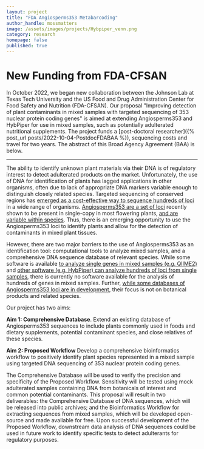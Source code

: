 ```yaml
---
layout: project
title: "FDA Angiosperms353 Metabarcoding"
author_handle: mossmatters
image: /assets/images/projects/Hybpiper_venn.png
category: research
homepage: false
published: true
---
```


# New Funding from FDA-CFSAN

In October 2022, we began new collaboration between the Johnson Lab at Texas Tech University and the US Food and Drug Administration Center for Food Safety and Nutrition (FDA-CFSAN). Our proposal "Improving detection of plant contaminants in mixed samples with targeted sequencing of 353 nuclear protein coding genes" is aimed at extending Angiosperms353 and HybPiper for use in mixed samples, such as potentially adulterated nutritional supplements. The project funds a [post-doctoral researcher]({% post_url posts/2022-10-04-PostdocFDABAA %}), sequencing costs and travel for two years. The abstract of this Broad Agency Agreement (BAA) is below.

---

The ability to identify unknown plant materials via their DNA is of regulatory interest to detect adulterated products on the market. Unfortunately, the use of DNA for identification of plants has lagged applications in other organisms, often due to lack of appropriate DNA markers variable enough to distinguish closely related species. Targeted sequencing of conserved regions has [emerged as a cost-effective way to sequence hundreds of loci](https://bsapubs.onlinelibrary.wiley.com/doi/full/10.1002/aps3.11337) in a wide range of organisms. [Angiosperms353 are a set of loci](https://academic.oup.com/sysbio/article/68/4/594/5237557) recently shown to be present in single-copy in most flowering plants, [and are variable within species](https://bsapubs.onlinelibrary.wiley.com/doi/full/10.1002/aps3.11419). Thus, there is an emerging opportunity to use the Angiosperms353 loci to identify plants and allow for the detection of contaminants in mixed plant tissues. 

However, there are two major barriers to the use of Angiosperms353 as an identification tool: computational tools to analyze mixed samples, and a comprehensive DNA sequence database of relevant species. While some software is available [to analyze single genes in mixed samples (e.g. QIIME2)](https://qiime2.org/) and [other software (e.g. HybPiper) can analyze hundreds of loci from single samples](https://github.com/mossmatters/HybPiper), there is currently no software available for the analysis of hundreds of genes in mixed samples. Further, [while some databases of Angiosperms353 loci are in development](https://treeoflife.kew.org/), their focus is not on botanical products and related species. 

Our project has two aims:

**Aim 1: Comprehensive Database**. Extend an existing database of Angiosperms353 sequences to include plants commonly used in foods and dietary supplements, potential contaminant species, and close relatives of these species.

**Aim 2: Proposed Workflow** Develop a comprehensive bioinformatics workflow to positively identify plant species represented in a mixed sample using targeted DNA sequencing of 353 nuclear protein coding genes.

The Comprehensive Database will be used to verify the precision and specificity of the Proposed Workflow. Sensitivity will be tested using mock adulterated samples containing DNA from botanicals of interest and common potential contaminants. This proposal will result in two deliverables: the Comprehensive Database of DNA sequences, which will be released into public archives; and the Bioinformatics Workflow for extracting sequences from mixed samples, which will be developed open-source and made available for free. Upon successful development of the Proposed Workflow, downstream data analysis of DNA sequences could be used in future work to identify specific tests to detect adulterants for regulatory purposes. 
